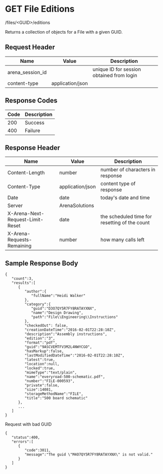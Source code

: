 # GET File Editions


/files/&lt;GUID&gt;/editions

Returns a collection of   objects for a File with a given GUID. 

## Request Header

| Name<br> | Value<br> | Description<br> |
|  --- |  --- |  --- | 
| arena_session_id<br> |   | unique ID for session obtained from login<br> |
| content\-type<br> | application/json<br> |   |

## Response Codes

| Code<br> | Description<br> |
|  --- |  --- | 
| 200<br> | Success<br> |
| 400<br> | Failure<br> |

## Response Header

| Name<br> | Value<br> | Description<br> |
|  --- |  --- |  --- | 
| Content\-Length<br> | number<br> | number of characters in response<br> |
| Content\-Type<br> | application/json<br> | content type of response<br> |
| Date<br> | date<br> | today's date and time<br> |
| Server<br> | ArenaSolutions<br> |   |
| X\-Arena\-Next\-Request\-Limit\-Reset<br> | date<br> | the scheduled time for resetting of the count<br> |
| X\-Arena\-Requests\-Remaining<br> | number<br> | how many calls left<br> |

## Sample Response Body
```
{  
   "count":3,
   "results":[  
      {  
         "author":{  
            "fullName":"Heidi Walker"
         },
         "category":{  
            "guid":"D3O7QY5R7FY8RATAYXNX",
            "name":"Design Drawing",
            "path":"File\\Engineering\\Instructions" 
         },
         "checkedOut": false,
         "creationDateTime":"2016-02-01T22:28:10Z",
         "description":"Assembly instructions",
         "edition":"3",
         "format":"pdf",
         "guid":"9ASCVEMTFV3M2L4NWYCGO",
         "hasMarkup":false,
         "lastModifiedDateTime":"2016-02-01T22:28:10Z",
         "latest":true,
         "location":null,
         "locked":true,
         "mimeType":"text/plain",
         "name":"everyroad-500-schematic.pdf",
         "number":"FILE-000593",
         "private":false,
         "size":14081,
         "storageMethodName":"FILE",
         "title":"500 board schematic"
      },
      ...
   ]
}
```
Request with bad GUID

```
{  
   "status":400,
   "errors":[  
      {  
         "code":3011,
         "message":"The guid \"M4O7QY5R7FY8RATAYXNX\" is not valid."
      }
   ]
}
```
